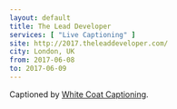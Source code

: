 ```yaml
---
layout: default
title: The Lead Developer
services: [ "Live Captioning" ]
site: http://2017.theleaddeveloper.com/
city: London, UK
from: 2017-06-08
to: 2017-06-09
---
```


Captioned by [White Coat Captioning](http://www.whitecoatcaptioning.com/).
